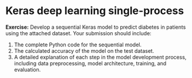 # Keras deep learning single-process

**Exercise:** Develop a sequential Keras model to predict diabetes in patients using the attached dataset. Your submission should include:
1. The complete Python code for the sequential model.
2. The calculated accuracy of the model on the test dataset.
3. A detailed explanation of each step in the model development process, including data preprocessing, model architecture, training, and evaluation.